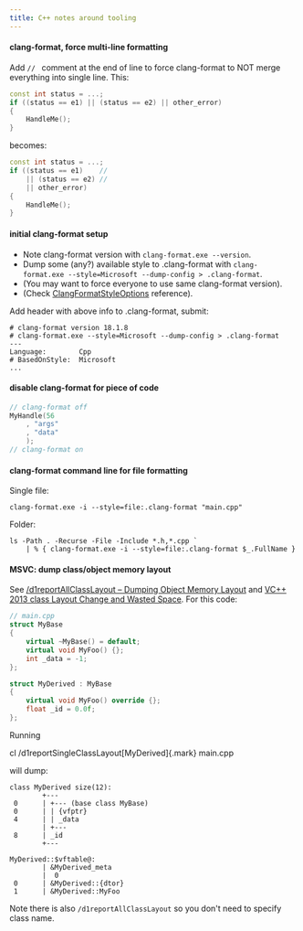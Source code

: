 ```yaml
---
title: C++ notes around tooling
---
```


#### clang-format, force multi-line formatting

Add `// ` comment at the end of line to force clang-format to NOT merge
everything into single line. This:

``` cpp {.numberLines}
const int status = ...;
if ((status == e1) || (status == e2) || other_error)
{
	HandleMe();
}
```

becomes:

``` cpp {.numberLines}
const int status = ...;
if ((status == e1)    //
	|| (status == e2) //
	|| other_error)
{
	HandleMe();
}
```

#### initial clang-format setup

 * Note clang-format version with `clang-format.exe --version`.
 * Dump some (any?) available style to .clang-format with `clang-format.exe --style=Microsoft --dump-config > .clang-format`.
 * (You may want to force everyone to use same clang-format version).
 * (Check [ClangFormatStyleOptions](https://clang.llvm.org/docs/ClangFormatStyleOptions.html) reference).

Add header with above info to .clang-format, submit:

``` {.numberLines}
# clang-format version 18.1.8
# clang-format.exe --style=Microsoft --dump-config > .clang-format
---
Language:        Cpp
# BasedOnStyle:  Microsoft
...
```

#### disable clang-format for piece of code

``` cpp {.numberLines}
// clang-format off
MyHandle(56
    , "args"
    , "data"
    );
// clang-format on
```

#### clang-format command line for file formatting

Single file:

``` {.numberLines}
clang-format.exe -i --style=file:.clang-format "main.cpp"
```

Folder:

``` {.numberLines}
ls -Path . -Recurse -File -Include *.h,*.cpp `
	| % { clang-format.exe -i --style=file:.clang-format $_.FullName }
```

#### MSVC: dump class/object memory layout

See [/d1reportAllClassLayout – Dumping Object Memory Layout](https://ofekshilon.com/2010/11/07/d1reportallclasslayout-dumping-object-memory-layout/) and [VC++ 2013 class Layout Change and Wasted Space](https://randomascii.wordpress.com/2013/12/01/vc-2013-class-layout-change-and-wasted-space/). For this code:

```cpp {.numberLines}
// main.cpp
struct MyBase
{
	virtual ~MyBase() = default;
	virtual void MyFoo() {};
	int _data = -1;
};

struct MyDerived : MyBase
{
	virtual void MyFoo() override {};
	float _id = 0.0f;
};
```

Running

cl /d1reportSingleClassLayout[MyDerived]{.mark} main.cpp

will dump:


``` {.numberLines}
class MyDerived size(12):
        +---
 0      | +--- (base class MyBase)
 0      | | {vfptr}
 4      | | _data
        | +---
 8      | _id
        +---

MyDerived::$vftable@:
        | &MyDerived_meta
        |  0
 0      | &MyDerived::{dtor}
 1      | &MyDerived::MyFoo
```

Note there is also `/d1reportAllClassLayout` so you don't need to specify class name.
